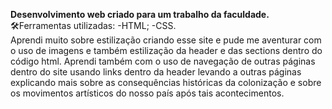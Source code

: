 <strong>Desenvolvimento web criado para um trabalho da faculdade.</strong>
<br>
🛠️Ferramentas utilizadas:
-HTML;
-CSS.
<br>
Aprendi muito sobre estilização criando esse site e pude me aventurar com o uso de imagens e também estilização da header e das sections dentro do código html.
Aprendi também com o uso de navegação de outras páginas dentro do site usando links dentro da header levando a outras páginas explicando mais sobre as consequências históricas da colonização e sobre os movimentos artísticos do nosso país após tais acontecimentos.
<br>
